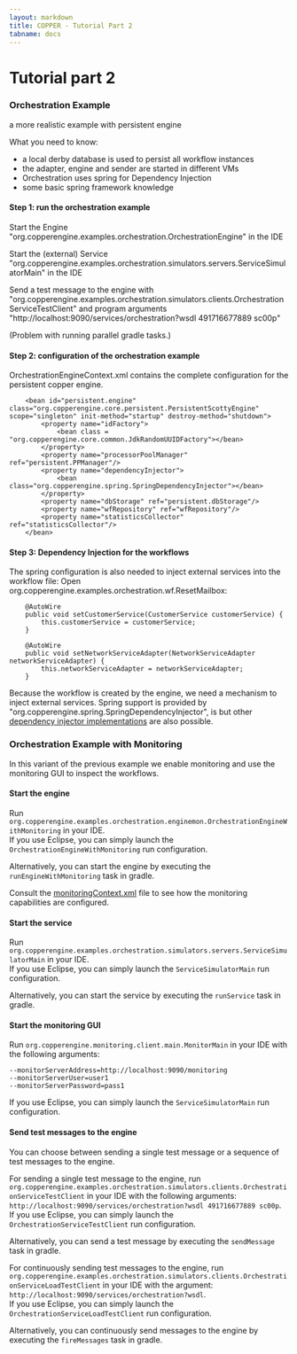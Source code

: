 ```yaml
---
layout: markdown
title: COPPER - Tutorial Part 2
tabname: docs
---
```


Tutorial part 2
===============



### Orchestration Example

a more realistic example with persistent engine

What you need to know:

- a local derby database is used to persist all workflow instances
- the adapter, engine and sender are started in different VMs
- Orchestration uses spring for Dependency Injection
- some basic spring framework knowledge

#### Step 1: run the orchestration example

Start the Engine "org.copperengine.examples.orchestration.OrchestrationEngine" in the IDE

Start the (external) Service "org.copperengine.examples.orchestration.simulators.servers.ServiceSimulatorMain" in the IDE

Send a test message to the engine with "org.copperengine.examples.orchestration.simulators.clients.OrchestrationServiceTestClient" and program arguments "http://localhost:9090/services/orchestration?wsdl 491716677889 sc00p"

(Problem with running parallel gradle tasks.)

#### Step 2: configuration of the orchestration example
OrchestrationEngineContext.xml contains the complete configuration for the persistent copper engine.

    	<bean id="persistent.engine" class="org.copperengine.core.persistent.PersistentScottyEngine" scope="singleton" init-method="startup" destroy-method="shutdown">
    		<property name="idFactory">
    			<bean class = "org.copperengine.core.common.JdkRandomUUIDFactory"></bean>
    		</property>
    		<property name="processorPoolManager" ref="persistent.PPManager"/>
    		<property name="dependencyInjector">
    			<bean class="org.copperengine.spring.SpringDependencyInjector"></bean>
    		</property>
    		<property name="dbStorage" ref="persistent.dbStorage"/>
    		<property name="wfRepository" ref="wfRepository"/>
        	<property name="statisticsCollector" ref="statisticsCollector"/>
    	</bean>

#### Step 3: Dependency Injection for the workflows
The spring configuration is also needed to inject external services into the workflow file:
Open org.copperengine.examples.orchestration.wf.ResetMailbox:

        @AutoWire
        public void setCustomerService(CustomerService customerService) {
            this.customerService = customerService;
        }

        @AutoWire
        public void setNetworkServiceAdapter(NetworkServiceAdapter networkServiceAdapter) {
            this.networkServiceAdapter = networkServiceAdapter;
        }


Because the workflow is created by the engine, we need a mechanism to inject external services.
Spring support is provided by "org.copperengine.spring.SpringDependencyInjector", is
but other [dependency injector implementations](https://github.com/copper-engine/copper-engine/blob/master/projects/copper-coreengine/src/main/java/org/copperengine/core/DependencyInjector.java) are also possible.


### Orchestration Example with Monitoring

In this variant of the previous example we enable monitoring and use the monitoring GUI to inspect the workflows.

#### Start the engine

Run `org.copperengine.examples.orchestration.enginemon.OrchestrationEngineWithMonitoring` in your IDE.  
If you use Eclipse, you can simply launch the `OrchestrationEngineWithMonitoring` run configuration.

Alternatively, you can start the engine by executing the `runEngineWithMonitoring` task in gradle.

Consult the [monitoringContext.xml](https://github.com/copper-engine/copper-starter/blob/master/src/main/resources/orchestrationWithMonitoring/monitoringContext.xml) file to see how the monitoring capabilities are configured.

#### Start the service

Run `org.copperengine.examples.orchestration.simulators.servers.ServiceSimulatorMain` in your IDE.  
If you use Eclipse, you can simply launch the `ServiceSimulatorMain` run configuration.

Alternatively, you can start the service by executing the `runService` task in gradle.

#### Start the monitoring GUI

Run `org.copperengine.monitoring.client.main.MonitorMain` in your IDE with the following arguments:
```
--monitorServerAddress=http://localhost:9090/monitoring
--monitorServerUser=user1
--monitorServerPassword=pass1
```

If you use Eclipse, you can simply launch the `ServiceSimulatorMain` run configuration.

#### Send test messages to the engine

You can choose between sending a single test message or a sequence of test messages to the engine.

For sending a single test message to the engine, run
 `org.copperengine.examples.orchestration.simulators.clients.OrchestrationServiceTestClient` in your IDE with the following arguments: `http://localhost:9090/services/orchestration?wsdl 491716677889 sc00p`.  
 If you use Eclipse, you can simply launch the `OrchestrationServiceTestClient` run configuration.

Alternatively, you can send a test message by executing the `sendMessage` task in gradle.

For continuously sending test messages to the engine, run
 `org.copperengine.examples.orchestration.simulators.clients.OrchestrationServiceLoadTestClient` in your IDE with the argument: `http://localhost:9090/services/orchestration?wsdl`.  
 If you use Eclipse, you can simply launch the `OrchestrationServiceLoadTestClient` run configuration.

 Alternatively, you can continuously send messages to the engine by executing the `fireMessages` task in gradle.

